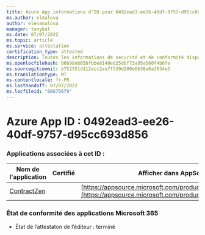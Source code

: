 ```yaml
---
title: Azure App informations d’ID pour 0492ead3-ee26-40df-9757-d95cc693d856
ms.author: elmalova
author: elenamalova
manager: tonybal
ms.date: 07/07/2022
ms.topic: article
ms.service: attestation
certification_type: attested
description: Toutes les informations de sécurité et de conformité disponibles pour 0492ead3-ee26-40df-9757-d95cc693d856.
ms.openlocfilehash: b6b98eb05bfbbe8148ed25dbf73a95a560f4b6fe
ms.sourcegitcommit: b752351d112ecc2ea7f539d200e6638a6a3034e5
ms.translationtype: MT
ms.contentlocale: fr-FR
ms.lasthandoff: 07/07/2022
ms.locfileid: "66675679"
---
```

# <a name="azure-app-id-0492ead3-ee26-40df-9757-d95cc693d856"></a>Azure App ID : 0492ead3-ee26-40df-9757-d95cc693d856


### <a name="apps-associated-with-this-id"></a>Applications associées à cet ID :
| **Nom de l'application** | **Certifié** | **Afficher dans AppSource** |
|--------------|---------------|-----------------------|
| [ContractZen](../forward/WA200001389.md) |  | [https://appsource.microsoft.com/product/office/WA200001389](https://appsource.microsoft.com/product/office/WA200001389) |

### <a name="microsoft-365-app-compliance-status"></a>État de conformité des applications Microsoft 365
- État de l’attestaton de l’éditeur : terminé
